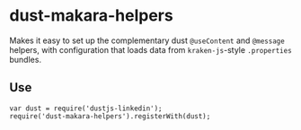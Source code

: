dust-makara-helpers
===================

Makes it easy to set up the complementary dust `@useContent` and `@message` helpers, with configuration that loads data from `kraken-js`-style `.properties` bundles.

Use
----

```
var dust = require('dustjs-linkedin');
require('dust-makara-helpers').registerWith(dust);
```

